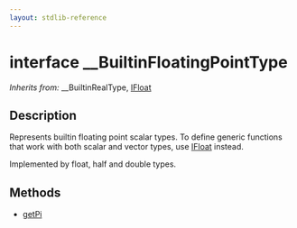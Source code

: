 ```yaml
---
layout: stdlib-reference
---
```


# interface \_\_BuiltinFloatingPointType

*Inherits from:* \_\_BuiltinRealType, [IFloat](../ifloat-01/index.html)

## Description

Represents builtin floating point scalar types.
To define generic functions that work with both scalar and vector types, use <span class='code'><a href="../ifloat-01/index.html" class="code_type">IFloat</a></span> instead.

Implemented by <span class='code'><span class="code_keyword">float</span></span>, <span class='code'><span class="code_keyword">half</span></span> and <span class='code'><span class="code_keyword">double</span></span> types.


## Methods

* [getPi](getpi-3)


<!-- RTD-TOC-START
```{toctree}
:titlesonly:
:hidden:

getPi <getpi-3>
```
RTD-TOC-END -->
